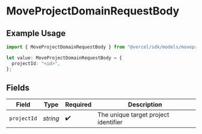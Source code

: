 # MoveProjectDomainRequestBody

## Example Usage

```typescript
import { MoveProjectDomainRequestBody } from "@vercel/sdk/models/moveprojectdomainop.js";

let value: MoveProjectDomainRequestBody = {
  projectId: "<id>",
};
```

## Fields

| Field                                | Type                                 | Required                             | Description                          |
| ------------------------------------ | ------------------------------------ | ------------------------------------ | ------------------------------------ |
| `projectId`                          | *string*                             | :heavy_check_mark:                   | The unique target project identifier |